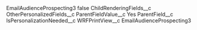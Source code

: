 <?xml version="1.0" encoding="UTF-8"?>
<CustomMetadata xmlns="http://soap.sforce.com/2006/04/metadata" xmlns:xsi="http://www.w3.org/2001/XMLSchema-instance" xmlns:xsd="http://www.w3.org/2001/XMLSchema">
    <label>EmailAudienceProspecting3</label>
    <protected>false</protected>
    <values>
        <field>ChildRenderingFields__c</field>
        <value xsi:type="xsd:string">OtherPersonalizedFields__c</value>
    </values>
    <values>
        <field>ParentFieldValue__c</field>
        <value xsi:type="xsd:string">Yes</value>
    </values>
    <values>
        <field>ParentField__c</field>
        <value xsi:type="xsd:string">IsPersonalizationNeeded__c</value>
    </values>
    <values>
        <field>WRFPrintView__c</field>
        <value xsi:type="xsd:string">EmailAudienceProspecting3</value>
    </values>
</CustomMetadata>
